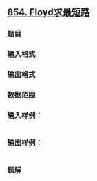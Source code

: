 ## [854. Floyd求最短路](https://www.acwing.com/problem/content/solution/856/1/)

### 题目

### 输入格式

### 输出格式

### 数据范围

### 输入样例：

```

```

### 输出样例：

```

```

### 题解